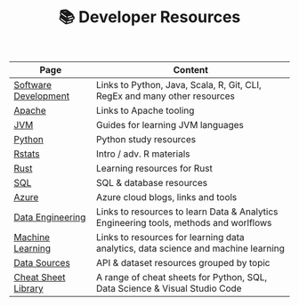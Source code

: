 <h1 align="center"><b> 📚 Developer Resources </b></h1>

<br>

**Page** | **Content**
-- | --
[Software Development](docs/pages/software_development.md) | Links to Python, Java, Scala, R, Git, CLI, RegEx and many other resources
[Apache](docs/languages/apache.md) | Links to Apache tooling
[JVM](docs/languages/jvm.md) | Guides for learning JVM languages
[Python](docs/languages/python.md) | Python study resources
[Rstats](docs/languages/rstats.md) | Intro / adv. R materials
[Rust](docs/languages/rust.md) | Learning resources for Rust
[SQL](docs/languages/sql.md) | SQL & database resources
[Azure](docs/cloud/azure.md) | Azure cloud blogs, links and tools
[Data Engineering](docs/pages/data_engineering.md) | Links to resources to learn Data & Analytics Engineering tools, methods and worlflows
[Machine Learning](docs/pages/machine_learning.md) | Links to resources for learning data analytics, data science and machine learning
[Data Sources](docs/pages/data_cave.md) | API & dataset resources grouped by topic
[Cheat Sheet Library](docs/pages/cheat_sheets.md) | A range of cheat sheets for Python, SQL, Data Science & Visual Studio Code
